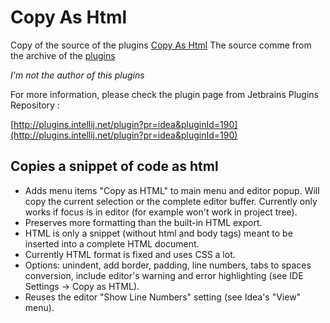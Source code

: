 Copy As Html
=======

Copy of the source of the plugins [Copy As Html](http://plugins.intellij.net/plugin?pr=idea&pluginId=190)
The source comme from the archive of the [plugins](http://plugins.intellij.net/plugin/download?pr=idea&updateId=8720)

*I'm not the author of this plugins*

For more information, please check the plugin page from Jetbrains Plugins Repository :

[http://plugins.intellij.net/plugin?pr=idea&pluginId=190](http://plugins.intellij.net/plugin?pr=idea&pluginId=190)

Copies a snippet of code as html
-----
* Adds menu items "Copy as HTML" to main menu and editor popup. Will copy the current selection or the complete editor buffer. Currently only works if focus is in editor (for example won't work in project tree).
* Preserves more formatting than the built-in HTML export.
* HTML is only a snippet (without html and body tags) meant to be inserted into a complete HTML document.
* Currently HTML format is fixed and uses CSS a lot.
* Options: unindent, add border, padding, line numbers, tabs to spaces conversion, include editor's warning and error highlighting (see IDE Settings -> Copy as HTML).
* Reuses the editor "Show Line Numbers" setting (see Idea's "View" menu).
